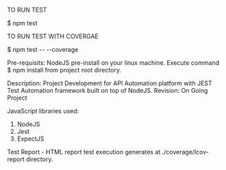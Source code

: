 TO RUN TEST

$ npm test

TO RUN TEST WITH COVERGAE

$ npm test -- --coverage

Pre-requisits:
NodeJS pre-install on your linux machine.
Execute command $ npm install from project root directory.

Description: Project Development for API Automation platform with JEST Test Automation framework built on top of NodeJS.
Revision: On Going Project

JavaScript libraries used:
1. NodeJS
2. Jest
3. ExpectJS

Test Report - HTML report test execution generates at ./coverage/lcov-report directory.


